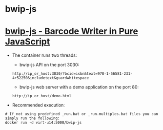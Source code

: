bwip-js
======
**[bwip-js - Barcode Writer in Pure JavaScript](https://github.com/metafloor/bwip-js)**
======
* The container runs two threads:
  * bwip-js API on the port 3030:
  ```http
  http://ip_or_host:3030/?bcid=isbn&text=978-1-56581-231-4+52250&includetext&guardwhitespace
  ```

  * bwip-js web server with a demo application on the port 80:
  ```http
  http://ip_or_host/demo.html
  ```

* Recommended execution:
```docker
# If not using predefined _run.bat or _run.multiples.bat files you can simply run the following:
docker run -d virt-u14:5000/bwip-js
```